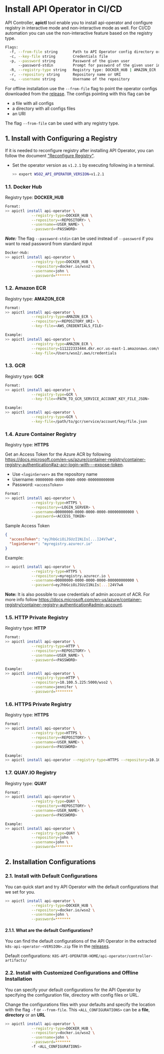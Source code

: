 # Install API Operator in CI/CD

API Controller, **apictl** tool enable you to install api-operator and configure registry in interactive mode and
non-interactive mode as well. For CI/CD automation you can use the non-interactive feature based on the registry type.

```sh
Flags:
  -f, --from-file string       Path to API Operator config directory or file
  -c, --key-file string        Credentials file
  -p, --password string        Password of the given user
      --password-stdin         Prompt for password of the given user in the stdin
  -R, --registry-type string   Registry type: DOCKER_HUB | AMAZON_ECR | GCR | HTTP
  -r, --repository string      Repository name or URI
  -u, --username string        Username of the repository
```

For offline installation use the `--from-file` flag to point the operator configs downloaded from
the [release](https://github.com/wso2/k8s-api-operator/releases). The configs pointing with this flag can be
- a file with all configs
- a directory with all configs files
- an URI

The flag `--from-file` can be used with any registry type.

## 1. Install with Configuring a Registry

If it is needed to reconfigure registry after installing API Operator, you can follow the document
["Reconfigure Registry"](WorkingWithDockerRegistries/reconfigure-registry.md).

- Set the operator version as `v1.2.1` by executing following in a terminal.
    ```sh
    >> export WSO2_API_OPERATOR_VERSION=v1.2.1
    ```

### 1.1. Docker Hub

Registry type: **DOCKER_HUB**

```sh
Format:
>> apictl install api-operator \
            --registry-type=DOCKER_HUB \
            --repository=<REPOSITORY> \
            --username=<USER_NAME> \
            --password=<PASSWORD>
```
***Note:*** The flag `--password-stdin` can be used instead of `--password` if you want to read password from
standard input

```sh
Docker-Hub:
>> apictl install api-operator \
            --registry-type=DOCKER_HUB \
            --repository=docker.io/wso2 \
            --username=john \
            --password=*******
```

### 1.2. Amazon ECR

Registry type: **AMAZON_ECR**

```sh
Format:
>> apictl install api-operator \
            --registry-type=AMAZON_ECR \
            --repository=<REPOSITORY_URI> \
            --key-file=<AWS_CREDENTIALS_FILE>

Example:
>> apictl install api-operator \
            --registry-type=AMAZON_ECR \
            --repository=111222333444.dkr.ecr.us-east-1.amazonaws.com/my-ecr-repo \
            --key-file=/Users/wso2/.aws/credentials
```

### 1.3. GCR

Registry type: **GCR**

```sh
Format:
>> apictl install api-operator \
            --registry-type=GCR \
            --key-file=<PATH_TO_GCR_SERVICE_ACCOUNT_KEY_FILE_JSON>

Example:
>> apictl install api-operator \
            --registry-type=GCR \
            --key-file=/path/to/gcr/service/account/key/file.json
```

### 1.4. Azure Container Registry

Registry type: **HTTPS**

Get an Access Token for the Azure ACR by following https://docs.microsoft.com/en-us/azure/container-registry/container-registry-authentication#az-acr-login-with---expose-token.

- Use `<loginServer>` as the repository name
- Username:  `00000000-0000-0000-0000-000000000000`
- Password: `<accessToken>`

```sh
Format:
>> apictl install api-operator \
            --registry-type=HTTPS \
            --repository=<LOGIN_SERVER> \
            --username=00000000-0000-0000-0000-000000000000 \
            --password=<ACCESS_TOKEN>
```

Sample Access Token
```json
{
  "accessToken": "eyJhbGciOiJSUzI1NiIs[...]24V7wA",
  "loginServer": "myregistry.azurecr.io"
}
```

Example:
```sh
>> apictl install api-operator \
            --registry-type=HTTPS \
            --repository=myregistry.azurecr.io \
            --username=00000000-0000-0000-0000-000000000000 \
            --password=eyJhbGciOiJSUzI1NiIs[...]24V7wA
```

**Note:** It is also possible to use credentials of admin account of ACR.
For more info follow https://docs.microsoft.com/en-us/azure/container-registry/container-registry-authentication#admin-account.

### 1.5. HTTP Private Registry

Registry type: **HTTP**

```sh
Format:
>> apictl install api-operator \
            --registry-type=HTTP \
            --repository=<REPOSITORY> \
            --username=<USER_NAME> \
            --password=<PASSWORD>

Example:
>> apictl install api-operator \
            --registry-type=HTTP \
            --repository=10.100.5.225:5000/wso2 \
            --username=jennifer \
            --password=********
```

### 1.6. HTTPS Private Registry

Registry type: **HTTPS**

```sh
Format:
>> apictl install api-operator \
            --registry-type=HTTPS \
            --repository=<REPOSITORY> \
            --username=<USER_NAME> \
            --password=<PASSWORD>

Example:
>> apictl install api-operator --registry-type=HTTPS --repository=10.100.5.225:5000/wso2 --username=jennifer --password=********
```

### 1.7. QUAY.IO Registry

Registry type: **QUAY**

```sh
Format:
>> apictl install api-operator \
            --registry-type=QUAY \
            --repository=<REPOSITORY> \
            --username=<USER_NAME> \
            --password=<PASSWORD>

Example:
>> apictl install api-operator \
            --registry-type=QUAY \
            --repository=john \
            --username=john \
            --password=********
```

## 2. Installation Configurations

### 2.1. Install with Default Configurations

You can quick start and try API Operator with the default configurations that we set for you.

```sh
>> apictl install api-operator \
            --registry-type=DOCKER_HUB \
            --repository=docker.io/wso2 \
            --username=john \
            --password=*******
```

#### 2.1.1. What are the default Configurations?

You can find the default configurations of the API Operator in the extracted `k8s-api-operator-<VERSION>.zip` file in
the [releases](https://github.com/wso2/k8s-api-operator/releases).

Default configurations: `K8S-API-OPERATOR-HOME/api-operator/controller-artifacts/`

### 2.2. Install with Customized Configurations and Offline Installation

You can specify your default configurations for the API Operator by specifying the configuration file, directory with
config files or URL.

Change the configurations files with your defaults and specify the location with the flag `-f` or `--from-file`.
This `<ALL_CONFIGURATIONS>` can be a **file**, **directory** or an **URL**

```sh
>> apictl install api-operator \
            --registry-type=DOCKER_HUB \
            --repository=docker.io/wso2 \
            --username=john \
            --password=*******
            -f <ALL_CONFIGURATIONS>
```